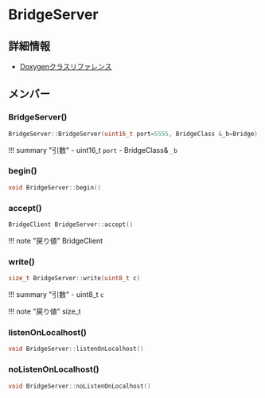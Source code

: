 # BridgeServer



## 詳細情報

- [Doxygenクラスリファレンス](https://lang-ship.com/reference/Arduino/1.8.9/class_bridge_server.html)

## メンバー

### BridgeServer()



```c
BridgeServer::BridgeServer(uint16_t port=5555, BridgeClass &_b=Bridge)
```

!!! summary "引数"
	- uint16_t `port` 
	- BridgeClass& `_b` 



### begin()



```c
void BridgeServer::begin()
```



### accept()



```c
BridgeClient BridgeServer::accept()
```

!!! note "戻り値"
	BridgeClient



### write()



```c
size_t BridgeServer::write(uint8_t c)
```

!!! summary "引数"
	- uint8_t `c` 

!!! note "戻り値"
	size_t



### listenOnLocalhost()



```c
void BridgeServer::listenOnLocalhost()
```



### noListenOnLocalhost()



```c
void BridgeServer::noListenOnLocalhost()
```



